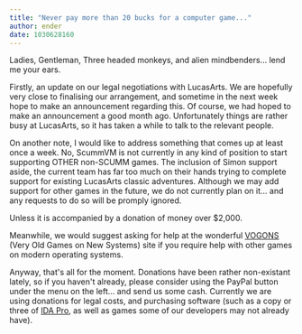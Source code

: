```yaml
---
title: "Never pay more than 20 bucks for a computer game..."
author: ender
date: 1030628160
---
```


Ladies, Gentleman, Three headed monkeys, and alien mindbenders... lend me your ears.  
  
Firstly, an update on our legal negotiations with LucasArts. We are hopefully very close to finalising our arrangement, and sometime in the next week hope to make an announcement regarding this. Of course, we had hoped to make an announcement a good month ago. Unfortunately things are rather busy at LucasArts, so it has taken a while to talk to the relevant people.  
  
On another note, I would like to address something that comes up at least once a week. No, ScummVM is not currently in any kind of position to start supporting OTHER non-SCUMM games. The inclusion of Simon support aside, the current team has far too much on their hands trying to complete support for existing LucasArts classic adventures. Although we may add support for other games in the future, we do not currently plan on it... and any requests to do so will be promply ignored.  
  
Unless it is accompanied by a donation of money over $2,000.  
  
Meanwhile, we would suggest asking for help at the wonderful [VOGONS](http://vogons.zetafleet.com/) (Very Old Games on New Systems) site if you require help with other games on modern operating systems.  
  
Anyway, that's all for the moment. Donations have been rather non-existant lately, so if you haven't already, please consider using the PayPal button under the menu on the left... and send us some cash. Currently we are using donations for legal costs, and purchasing software (such as a copy or three of [IDA Pro](http://www.datarescue.com/), as well as games some of our developers may not already have).

